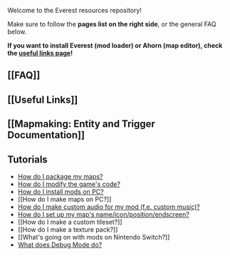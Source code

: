 Welcome to the Everest resources repository!

Make sure to follow the **pages list on the right side**, or the general FAQ below.

**If you want to install Everest (mod loader) or Ahorn (map editor), check the [useful links page](https://github.com/EverestAPI/Resources/wiki/Useful-links)!**

## [[FAQ]]

## [[Useful Links]]

## [[Mapmaking: Entity and Trigger Documentation]]

## Tutorials
- [How do I package my maps?](https://github.com/EverestAPI/Resources/wiki/Mod-Structure)
- [How do I modify the game's code?](https://github.com/EverestAPI/Resources/wiki/Your-First-Code-Mod)
- [How do I install mods on PC?](https://everestapi.github.io/#installing-everest)
- [[How do I make maps on PC?]]
- [How do I make custom audio for my mod (f.e. custom music)?](https://github.com/EverestAPI/Resources/wiki/Audio:-How-Tos)
- [How do I set up my map's name/icon/position/endscreen?](https://github.com/EverestAPI/Resources/wiki/How-do-I-set-up-my-map's-metadata%3F)
- [[How do I make a custom tileset?]]
- [[How do I make a texture pack?]]
- [[What's going on with mods on Nintendo Switch?]]
- [What does Debug Mode do?](https://github.com/EverestAPI/Resources/wiki/Debug-Mode)